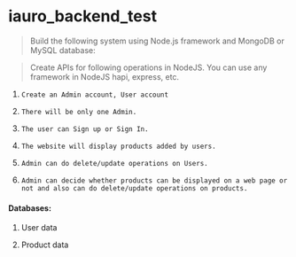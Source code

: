 # iauro_backend_test

> Build the following system using Node.js framework and MongoDB or MySQL database:

> Create APIs for following operations in NodeJS. You can use any framework in NodeJS hapi, express, etc.

1.     Create an Admin account, User account

2.     There will be only one Admin.

3.     The user can Sign up or Sign In.

4.     The website will display products added by users.

5.     Admin can do delete/update operations on Users.

6.     Admin can decide whether products can be displayed on a web page or not and also can do delete/update operations on products.

#### Databases:

1. User data

2. Product data